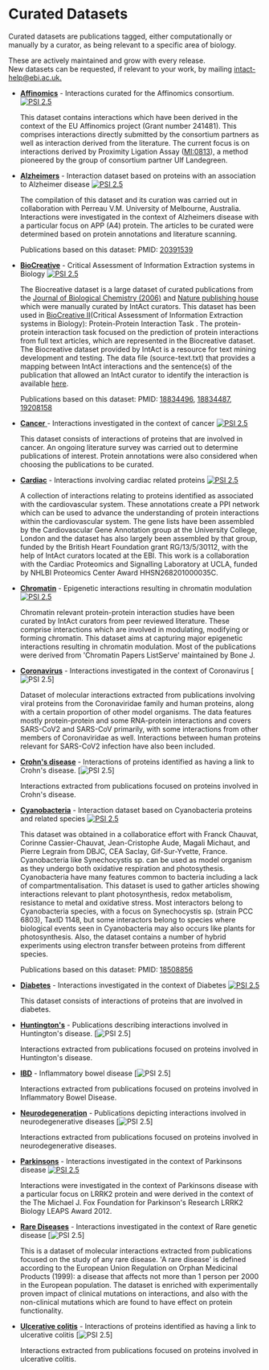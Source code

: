 # Curated Datasets

Curated datasets are publications tagged, either computationally or manually by a curator, as being relevant to a specific area of biology.

These are actively maintained and grow with every release.   
New datasets can be requested, if relevant to your work, by mailing [intact-help@ebi.ac.uk.](mailto:intact-help@ebi.ac.uk)

* [**Affinomics**](http://www.ebi.ac.uk/intact/query/annot:%22dataset:affinomics%22%20or%20detmethod:%22MI:0813%22?conversationContext=7) - Interactions curated for the Affinomics consortium. [![PSI 2.5](https://www.ebi.ac.uk/intact/images/psi25.png?conversationContext=7)](ftp://ftp.ebi.ac.uk/pub/databases/intact/current/psi25/datasets/Affinomics.zip)

  This dataset contains interactions which have been derived in the context of the EU Affinomics project \(Grant number 241481\). This comprises interactions directly submitted by the consortium partners as well as interaction derived from the literature. The current focus is on interactions derived by Proximity Ligation Assay \([MI:0813](http://www.ebi.ac.uk/ontology-lookup/?termId=MI:0813)\), a method pioneered by the group of consortium partner Ulf Landegreen.

* [**Alzheimers**](http://www.ebi.ac.uk/intact/query/annot:%22dataset:alzheimers%22?conversationContext=7) - Interaction dataset based on proteins with an association to Alzheimer disease [![PSI 2.5](https://www.ebi.ac.uk/intact/images/psi25.png?conversationContext=7)](ftp://ftp.ebi.ac.uk/pub/databases/intact/current/psi25/datasets/Alzheimers.zip)

  The compilation of this dataset and its curation was carried out in collaboration with Perreau V.M. University of Melbourne, Australia. Interactions were investigated in the context of Alzheimers disease with a particular focus on APP \(A4\) protein. The articles to be curated were determined based on protein annotations and literature scanning.

  Publications based on this dataset: PMID: [20391539](http://www3.interscience.wiley.com/journal/123349836/abstract?CRETRY=1&SRETRY=0)

* [**BioCreative**](http://www.ebi.ac.uk/intact/query/annot:%22dataset:biocreative%22?conversationContext=7) - Critical Assessment of Information Extraction systems in Biology [![PSI 2.5](https://www.ebi.ac.uk/intact/images/psi25.png?conversationContext=7)](ftp://ftp.ebi.ac.uk/pub/databases/intact/current/psi25/datasets/BioCreative.zip)

  The Biocreative dataset is a large dataset of curated publications from the [Journal of Biological Chemistry \(2006\)](http://www.jbc.org/) and [Nature publishing house](http://www.signaling-gateway.org/aboutus/) which were manually curated by IntAct curators. This dataset has been used in [BioCreative II](http://biocreative.sourceforge.net/biocreative_2_ppi.html)\(Critical Assessment of Information Extraction systems in Biology\): Protein-Protein Interaction Task . The protein-protein interaction task focused on the prediction of protein interactions from full text articles, which are represented in the Biocreative dataset. The Biocreative dataset provided by IntAct is a resource for text mining development and testing. The data file \(source-text.txt\) that provides a mapping between IntAct interactions and the sentence\(s\) of the publication that allowed an IntAct curator to identify the interaction is available [here](ftp://ftp.ebi.ac.uk/pub/databases/intact/current/various/data-mining/).

  Publications based on this dataset: PMID: [18834496](http://genomebiology.com/2008/9/S2/S5), [18834487](http://genomebiology.com/2008/9/S2/S1), [19208158](http://www.biomedcentral.com/1471-2105/10/S1/S55)

* [**Cancer** ](http://www.ebi.ac.uk/intact/query/annot:%22dataset:cancer%22?conversationContext=7)- Interactions investigated in the context of cancer [![PSI 2.5](https://www.ebi.ac.uk/intact/images/psi25.png?conversationContext=7)](ftp://ftp.ebi.ac.uk/pub/databases/intact/current/psi25/datasets/Cancer.zip)

  This dataset consists of interactions of proteins that are involved in cancer. An ongoing literature survey was carried out to determine publications of interest. Protein annotations were also considered when choosing the publications to be curated.

* [**Cardiac**](http://www.ebi.ac.uk/intact/query/annot:%22dataset:cardiac%22?conversationContext=7) - Interactions involving cardiac related proteins [![PSI 2.5](https://www.ebi.ac.uk/intact/images/psi25.png?conversationContext=7)](ftp://ftp.ebi.ac.uk/pub/databases/intact/current/psi25/datasets/Cardiac.zip)

  A collection of interactions relating to proteins identified as associated with the cardiovascular system. These annotations create a PPI network which can be used to advance the understanding of protein interactions within the cardiovascular system. The gene lists have been assembled by the Cardiovascular Gene Annotation group at the University College, London and the dataset has also largely been assembled by that group, funded by the British Heart Foundation grant RG/13/5/30112, with the help of IntAct curators located at the EBI. This work is a collaboration with the Cardiac Proteomics and Signalling Laboratory at UCLA, funded by NHLBI Proteomics Center Award HHSN268201000035C.

* [**Chromatin**](http://www.ebi.ac.uk/intact/query/annot:%22dataset:chromatin%22?conversationContext=7) - Epigenetic interactions resulting in chromatin modulation [![PSI 2.5](https://www.ebi.ac.uk/intact/images/psi25.png?conversationContext=7)](ftp://ftp.ebi.ac.uk/pub/databases/intact/current/psi25/datasets/Chromatin.zip)

  Chromatin relevant protein-protein interaction studies have been curated by IntAct curators from peer reviewed literature. These comprise interactions which are involved in modulating, modifying or forming chromatin. This dataset aims at capturing major epigenetic interactions resulting in chromatin modulation. Most of the publications were derived from 'Chromatin Papers ListServe' maintained by Bone J.
  
* [**Coronavirus**](https://www.ebi.ac.uk/intact/query/annot:%22dataset:coronavirus%22) -  Interactions investigated in the context of Coronavirus [![PSI 2.5](https://www.ebi.ac.uk/intact/images/psi25.png)]
 
   Dataset of molecular interactions extracted from publications involving viral proteins from the Coronaviridae family and human proteins, along with a certain       proportion of other model organisms. The data features mostly protein-protein and some RNA-protein interactions and covers SARS-CoV2 and SARS-CoV primarily, with   some interactions from other members of Coronaviridae as well. Interactions between human proteins relevant for SARS-CoV2 infection have also been included.

* [**Crohn's disease**](https://www.ebi.ac.uk/intact/query/annot:%22dataset:Crohn's%20disease%22) - Interactions of proteins identified as having a link to Crohn's disease. [![PSI 2.5](https://www.ebi.ac.uk/intact/images/psi25.png)]

  Interactions extracted from publications focused on proteins involved in Crohn's disease.

* [**Cyanobacteria**](http://www.ebi.ac.uk/intact/query/annot:%22dataset:cyanobacteria%22?conversationContext=7) - Interaction dataset based on Cyanobacteria proteins and related species [![PSI 2.5](https://www.ebi.ac.uk/intact/images/psi25.png?conversationContext=7)](ftp://ftp.ebi.ac.uk/pub/databases/intact/current/psi25/datasets/Cyanobacteria.zip)

  This dataset was obtained in a collaboratice effort with Franck Chauvat, Corinne Cassier-Chauvat, Jean-Cristophe Aude, Magali Michaut, and Pierre Legrain from DBJC, CEA Saclay, Gif-Sur-Yvette, France. Cyanobacteria like Synechocystis sp. can be used as model organism as they undergo both oxidative respiration and photosythesis. Cyanobacteria have many features common to bacteria including a lack of compartmentalisation. This dataset is used to gather articles showing interactions relevant to plant photosynthesis, redox metabolism, resistance to metal and oxidative stress. Most interactors belong to Cyanobacteria species, with a focus on Synechocystis sp. \(strain PCC 6803\), TaxID 1148, but some interactors belong to species where biological events seen in Cyanobacteria may also occurs like plants for photosynthesis. Also, the dataset contains a number of hybrid experiments using electron transfer between proteins from different species.

  Publications based on this dataset: PMID: [18508856](http://bioinformatics.oxfordjournals.org/cgi/content/full/24/14/1625?view=long&pmid=18508856)

* [**Diabetes**](http://www.ebi.ac.uk/intact/query/annot:%22dataset:diabetes%22?conversationContext=7) - Interactions investigated in the context of Diabetes [![PSI 2.5](https://www.ebi.ac.uk/intact/images/psi25.png?conversationContext=7)](ftp://ftp.ebi.ac.uk/pub/databases/intact/current/psi25/datasets/Diabetes.zip)

  This dataset consists of interactions of proteins that are involved in diabetes.
  
 * [**Huntington's**](https://www.ebi.ac.uk/intact/query/annot:%22dataset:Huntington's%22) - Publications describing interactions involved in Huntington's disease. [![PSI 2.5](https://www.ebi.ac.uk/intact/images/psi25.png)]

   Interactions extracted from publications focused on proteins involved in Huntington's disease.
  
 * [**IBD**](https://www.ebi.ac.uk/intact/query/annot:%22dataset:IBD%22) - Inflammatory bowel disease [![PSI 2.5](https://www.ebi.ac.uk/intact/images/psi25.png)]

   Interactions extracted from publications focused on proteins involved in Inflammatory Bowel Disease.
  
 * [**Neurodegeneration**](https://www.ebi.ac.uk/intact/query/annot:%22dataset:Neurodegeneration%22) - Publications depicting interactions involved in neurodegenerative diseases [![PSI 2.5](https://www.ebi.ac.uk/intact/images/psi25.png)]

   Interactions extracted from publications focused on proteins involved in neurodegenerative diseases.

* [**Parkinsons**](http://www.ebi.ac.uk/intact/query/annot:%22dataset:parkinsons%22?conversationContext=7) - Interactions investigated in the context of Parkinsons disease [![PSI 2.5](https://www.ebi.ac.uk/intact/images/psi25.png?conversationContext=7)](ftp://ftp.ebi.ac.uk/pub/databases/intact/current/psi25/datasets/Parkinsons.zip)

  Interactions were investigated in the context of Parkinsons disease with a particular focus on LRRK2 protein and were derived in the context of the The Michael J. Fox Foundation for Parkinson's Research LRRK2 Biology LEAPS Award 2012.

* [**Rare Diseases**](https://www.ebi.ac.uk/intact/query/annot:%22dataset:Rare%20Diseases%22) - Interactions investigated in the context of Rare genetic disease [![PSI 2.5](https://www.ebi.ac.uk/intact/images/psi25.png)]

  This is a dataset of molecular interactions extracted from publications focused on the study of any rare disease. 'A rare disease' is defined according to the    European Union Regulation on Orphan Medicinal Products (1999): a disease that affects not more than 1 person per 2000 in the European population. The dataset is enriched with experimentally proven impact of clinical mutations on interactions, and also with the non-clinical mutations which are found to have effect on protein functionality.

* [**Ulcerative colitis**](https://www.ebi.ac.uk/intact/query/annot:%22dataset:ulcerative%20colitis%22) - Interactions of proteins identified as having a link to ulcerative colitis [![PSI 2.5](https://www.ebi.ac.uk/intact/images/psi25.png)]

  Interactions extracted from publications focused on proteins involved in ulcerative colitis.
